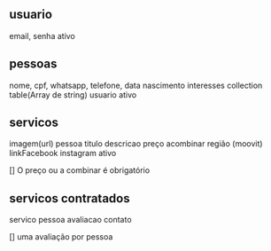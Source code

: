 ## usuario
  email,
  senha
  ativo

## pessoas
  nome,
  cpf,
  whatsapp,
  telefone,
  data nascimento
  interesses collection table(Array de string)
  usuario
  ativo

## servicos
  imagem(url)
  pessoa
  titulo
  descricao
  preço
  acombinar
  região (moovit)
  linkFacebook
  instagram
  ativo

 [] O preço ou a combinar é obrigatório

## servicos contratados
  servico
  pessoa
  avaliacao
  contato

  [] uma avaliação por pessoa
